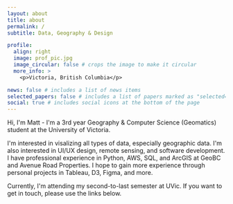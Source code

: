 ```yaml
---
layout: about
title: about
permalink: /
subtitle: Data, Geography & Design

profile:
  align: right
  image: prof_pic.jpg
  image_circular: false # crops the image to make it circular
  more_info: >
    <p>Victoria, British Columbia</p>

news: false # includes a list of news items
selected_papers: false # includes a list of papers marked as "selected={true}"
social: true # includes social icons at the bottom of the page
---
```


Hi, I'm Matt - I'm a 3rd year Geography & Computer Science (Geomatics) student at the University of Victoria.

I'm interested in visalizing all types of data, especially geographic data. I'm also interested in UI/UX design, remote sensing, and software development. I have professional experience in Python, AWS, SQL, and ArcGIS at GeoBC and Avenue Road Properties. I hope to gain more experience through personal projects in Tableau, D3, Figma, and more.

Currently, I'm attending my second-to-last semester at UVic. If you want to get in touch, please use the links below.

